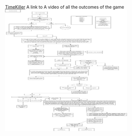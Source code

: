 <a href="https://youtu.be/7RBjwcXnC7c">TimeKiller</a>
A link to A video of all the outcomes of the game
<img src="JavaFinal.jpg" height = "400" width ="400">
